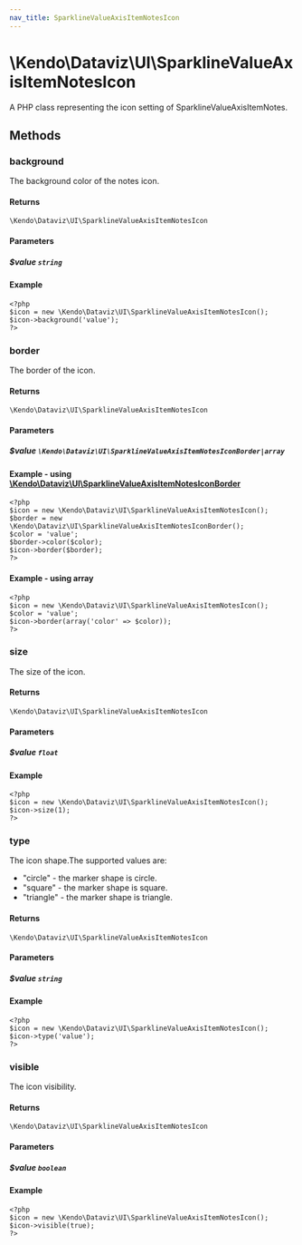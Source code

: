 ```yaml
---
nav_title: SparklineValueAxisItemNotesIcon
---
```


# \Kendo\Dataviz\UI\SparklineValueAxisItemNotesIcon

A PHP class representing the icon setting of SparklineValueAxisItemNotes.


## Methods

### background
The background color of the notes icon.

#### Returns
`\Kendo\Dataviz\UI\SparklineValueAxisItemNotesIcon`

#### Parameters

##### $value `string`



#### Example 
    <?php
    $icon = new \Kendo\Dataviz\UI\SparklineValueAxisItemNotesIcon();
    $icon->background('value');
    ?>

### border

The border of the icon.

#### Returns
`\Kendo\Dataviz\UI\SparklineValueAxisItemNotesIcon`

#### Parameters

##### $value `\Kendo\Dataviz\UI\SparklineValueAxisItemNotesIconBorder|array`


#### Example - using [\Kendo\Dataviz\UI\SparklineValueAxisItemNotesIconBorder](/kendo-ui/api/wrappers/php/Kendo/Dataviz/UI/SparklineValueAxisItemNotesIconBorder)
    <?php
    $icon = new \Kendo\Dataviz\UI\SparklineValueAxisItemNotesIcon();
    $border = new \Kendo\Dataviz\UI\SparklineValueAxisItemNotesIconBorder();
    $color = 'value';
    $border->color($color);
    $icon->border($border);
    ?>

#### Example - using array

    <?php
    $icon = new \Kendo\Dataviz\UI\SparklineValueAxisItemNotesIcon();
    $color = 'value';
    $icon->border(array('color' => $color));
    ?>

### size
The size of the icon.

#### Returns
`\Kendo\Dataviz\UI\SparklineValueAxisItemNotesIcon`

#### Parameters

##### $value `float`



#### Example 
    <?php
    $icon = new \Kendo\Dataviz\UI\SparklineValueAxisItemNotesIcon();
    $icon->size(1);
    ?>

### type
The icon shape.The supported values are:
* "circle" - the marker shape is circle.
* "square" - the marker shape is square.
* "triangle" - the marker shape is triangle.

#### Returns
`\Kendo\Dataviz\UI\SparklineValueAxisItemNotesIcon`

#### Parameters

##### $value `string`



#### Example 
    <?php
    $icon = new \Kendo\Dataviz\UI\SparklineValueAxisItemNotesIcon();
    $icon->type('value');
    ?>

### visible
The icon visibility.

#### Returns
`\Kendo\Dataviz\UI\SparklineValueAxisItemNotesIcon`

#### Parameters

##### $value `boolean`



#### Example 
    <?php
    $icon = new \Kendo\Dataviz\UI\SparklineValueAxisItemNotesIcon();
    $icon->visible(true);
    ?>

